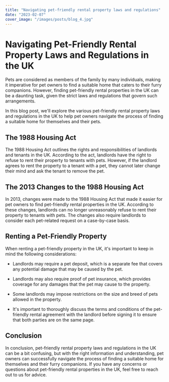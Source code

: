 ```yaml
---
title: "Navigating pet-friendly rental property laws and regulations"
date: "2023-02-07"
cover_image: "/images/posts/blog_4.jpg"
---
```


# Navigating Pet-Friendly Rental Property Laws and Regulations in the UK

Pets are considered as members of the family by many individuals, making it imperative for pet owners to find a suitable home that caters to their furry companions. However, finding pet-friendly rental properties in the UK can be a daunting task, given the strict laws and regulations that govern such arrangements.

In this blog post, we'll explore the various pet-friendly rental property laws and regulations in the UK to help pet owners navigate the process of finding a suitable home for themselves and their pets.

## The 1988 Housing Act

The 1988 Housing Act outlines the rights and responsibilities of landlords and tenants in the UK. According to the act, landlords have the right to refuse to rent their property to tenants with pets. However, if the landlord agrees to rent the property to a tenant with a pet, they cannot later change their mind and ask the tenant to remove the pet.

## The 2013 Changes to the 1988 Housing Act

In 2013, changes were made to the 1988 Housing Act that made it easier for pet owners to find pet-friendly rental properties in the UK. According to these changes, landlords can no longer unreasonably refuse to rent their property to tenants with pets. The changes also require landlords to consider each pet-related request on a case-by-case basis.

## Renting a Pet-Friendly Property

When renting a pet-friendly property in the UK, it's important to keep in mind the following considerations:

- Landlords may require a pet deposit, which is a separate fee that covers any potential damage that may be caused by the pet.

- Landlords may also require proof of pet insurance, which provides coverage for any damages that the pet may cause to the property.

- Some landlords may impose restrictions on the size and breed of pets allowed in the property.

- It's important to thoroughly discuss the terms and conditions of the pet-friendly rental agreement with the landlord before signing it to ensure that both parties are on the same page.

## Conclusion

In conclusion, pet-friendly rental property laws and regulations in the UK can be a bit confusing, but with the right information and understanding, pet owners can successfully navigate the process of finding a suitable home for themselves and their furry companions. If you have any concerns or questions about pet-friendly rental properties in the UK, feel free to reach out to us for advice.
